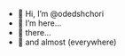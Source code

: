 - 👋 Hi, I’m @odedshchori
- 👀 I’m here...
- 🌱 there...
- 💞️ and almost (everywhere)

<!---
odedshchori/odedshchori is a ✨ special ✨ repository because its `README.md` (this file) appears on your GitHub profile.
You can click the Preview link to take a look at your changes.
--->
